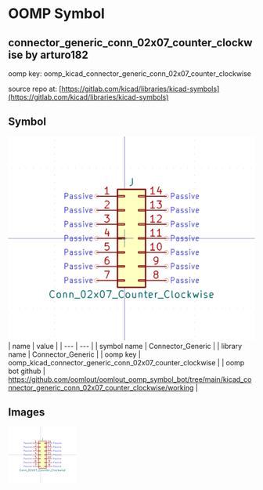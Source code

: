 # OOMP Symbol  
## connector_generic_conn_02x07_counter_clockwise  by arturo182  
  
oomp key: oomp_kicad_connector_generic_conn_02x07_counter_clockwise  
  
source repo at: [https://gitlab.com/kicad/libraries/kicad-symbols](https://gitlab.com/kicad/libraries/kicad-symbols)  
## Symbol  
  
[![working.png](working_600.png)](working.png)  
| name | value | 
| --- | --- | 
| symbol name | Connector_Generic | 
| library name | Connector_Generic | 
| oomp key | oomp_kicad_connector_generic_conn_02x07_counter_clockwise | 
| oomp bot github | https://github.com/oomlout/oomlout_oomp_symbol_bot/tree/main/kicad_connector_generic_conn_02x07_counter_clockwise/working | 
## Images  
  
[![working.png](working_140.png)](working.png)  
